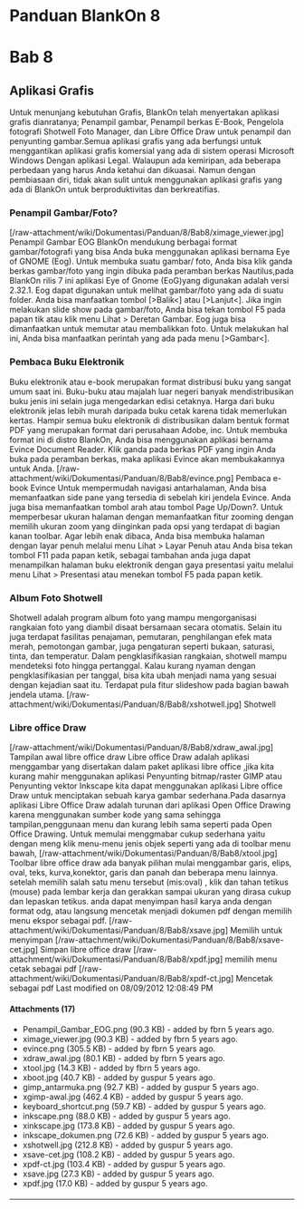 # Panduan BlankOn 8
# Bab 8
## Aplikasi Grafis
Untuk menunjang kebutuhan Grafis, BlankOn telah menyertakan aplikasi grafis
dianratanya; Penampil gambar, Penampil berkas E-Book, Pengelola fotografi
Shotwell Foto Manager, dan Libre Office Draw untuk penampil dan penyunting
gambar.Semua aplikasi grafis yang ada berfungsi untuk menggantikan aplikasi
grafis komersial yang ada di sistem operasi Microsoft Windows Dengan aplikasi
Legal. Walaupun ada kemiripan, ada beberapa perbedaan yang harus Anda ketahui
dan dikuasai. Namun dengan pembiasaan diri, tidak akan sulit untuk menggunakan
aplikasi grafis yang ada di BlankOn untuk berproduktivitas dan berkreatifias.
### Penampil Gambar/Foto?
[/raw-attachment/wiki/Dokumentasi/Panduan/8/Bab8/ximage_viewer.jpg]
Penampil Gambar EOG
BlankOn mendukung berbagai format gambar/fotografi yang bisa Anda buka
menggunakan aplikasi bernama Eye of GNOME (Eog). Untuk membuka suatu gambar/
foto, Anda bisa klik ganda berkas gambar/foto yang ingin dibuka pada peramban
berkas Nautilus,pada BlankOn rilis 7 ini aplikasi Eye of Gnome (EoG)yang
digunakan adalah versi 2.32.1.
Eog dapat digunakan untuk melihat gambar/foto yang ada di suatu folder. Anda
bisa manfaatkan tombol [>Balik<] atau [>Lanjut<]. Jika ingin melakukan slide
show pada gambar/foto, Anda bisa tekan tombol F5 pada papan tik atau klik menu
Lihat > Deretan Gambar. Eog juga bisa dimanfaatkan untuk memutar atau
membalikkan foto. Untuk melakukan hal ini, Anda bisa manfaatkan perintah yang
ada pada menu [>Gambar<].
### Pembaca Buku Elektronik
Buku elektronik atau e-book merupakan format distribusi buku yang sangat umum
saat ini. Buku-buku atau majalah luar negeri banyak mendistribusikan buku jenis
ini selain juga mengedarkan edisi cetaknya. Harga dari buku elektronik jelas
lebih murah daripada buku cetak karena tidak memerlukan kertas. Hampir semua
buku elektronik di distribusikan dalam bentuk format PDF yang merupakan format
dari perusahaan Adobe, inc. Untuk membuka format ini di distro BlankOn, Anda
bisa menggunakan aplikasi bernama Evince Document Reader. Klik ganda pada
berkas PDF yang ingin Anda buka pada peramban berkas, maka aplikasi Evince akan
membukakannya untuk Anda.
[/raw-attachment/wiki/Dokumentasi/Panduan/8/Bab8/evince.png]
Pembaca e-book Evince
Untuk mempermudah navigasi antarhalaman, Anda bisa memanfaatkan side pane yang
tersedia di sebelah kiri jendela Evince. Anda juga bisa memanfaatkan tombol
arah atau tombol Page Up/Down?.
Untuk memperbesar ukuran halaman dengan memanfaatkan fitur zooming dengan
memilih ukuran zoom yang diinginkan pada opsi yang terdapat di bagian kanan
toolbar. Agar lebih enak dibaca, Anda bisa membuka halaman dengan layar penuh
melalui menu Lihat > Layar Penuh atau Anda bisa tekan tombol F11 pada papan
ketik, sebagai tambahan anda juga dapat menampilkan halaman buku elektronik
dengan gaya presentasi yaitu melalui menu Lihat > Presentasi atau menekan
tombol F5 pada papan ketik.
### Album Foto Shotwell
Shotwell adalah program album foto yang mampu mengorganisasi rangkaian foto
yang diambil disaat bersamaan secara otomatis. Selain itu juga terdapat
fasilitas penajaman, pemutaran, penghilangan efek mata merah, pemotongan
gambar, juga pengaturan seperti bukaan, saturasi, tinta, dan temperatur. Dalam
pengklasifikasian rangkaian, shotwell mampu mendeteksi foto hingga pertanggal.
Kalau kurang nyaman dengan pengklasifikasian per tanggal, bisa kita ubah
menjadi nama yang sesuai dengan kejadian saat itu. Terdapat pula fitur
slideshow pada bagian bawah jendela utama.
[/raw-attachment/wiki/Dokumentasi/Panduan/8/Bab8/xshotwell.jpg]
Shotwell
### Libre office Draw
[/raw-attachment/wiki/Dokumentasi/Panduan/8/Bab8/xdraw_awal.jpg]
Tampilan awal libre office draw
Libre office Draw adalah aplikasi menggambar yang disertakan dalam paket
aplikasi libre office ,jika kita kurang mahir menggunakan aplikasi Penyunting
bitmap/raster GIMP atau Penyunting vektor Inkscape kita dapat menggunakan
aplikasi Libre office Draw untuk menciptakan sebuah karya gambar sederhana.Pada
dasarnya aplikasi Libre Office Draw adalah turunan dari aplikasi Open Office
Drawing karena menggunakan sumber kode yang sama sehingga tampilan,penggunaan
menu dan kurang lebih sama seperti pada Open Office Drawing. Untuk memulai
menggmabar cukup sederhana yaitu dengan meng klik menu-menu jenis objek seperti
yang ada di toolbar menu bawah,
[/raw-attachment/wiki/Dokumentasi/Panduan/8/Bab8/xtool.jpg]
Toolbar libre office draw
ada banyak pilihan mulai menggambar garis, elips, oval, teks, kurva,konektor,
garis dan panah dan beberapa menu lainnya. setelah memilih salah satu menu
tersebut (mis:oval) , klik dan tahan tetikus (mouse) pada lembar kerja dan
gerakkan sampai ukuran yang dirasa cukup dan lepaskan tetikus. anda dapat
menyimpan hasil karya anda dengan format odg, atau langsung mencetak menjadi
dokumen pdf dengan memilih menu ekspor sebagai pdf.
[/raw-attachment/wiki/Dokumentasi/Panduan/8/Bab8/xsave.jpg]
Memilih untuk menyimpan
[/raw-attachment/wiki/Dokumentasi/Panduan/8/Bab8/xsave-cet.jpg]
Simpan libre office draw
[/raw-attachment/wiki/Dokumentasi/Panduan/8/Bab8/xpdf.jpg]
memilih menu cetak sebagai pdf
[/raw-attachment/wiki/Dokumentasi/Panduan/8/Bab8/xpdf-ct.jpg]
Mencetak sebagai pdf
Last modified on 08/09/2012 12:08:49 PM
#### Attachments (17)
  * Penampil_Gambar_EOG.png​ (90.3 KB) - added by fbrn 5 years ago.
  * ximage_viewer.jpg​ (90.3 KB) - added by fbrn 5 years ago.
  * evince.png​ (305.5 KB) - added by fbrn 5 years ago.
  * xdraw_awal.jpg​ (80.1 KB) - added by fbrn 5 years ago.
  * xtool.jpg​ (14.3 KB) - added by fbrn 5 years ago.
  * xboot.jpg​ (40.7 KB) - added by guspur 5 years ago.
  * gimp_antarmuka.png​ (92.7 KB) - added by guspur 5 years ago.
  * xgimp-awal.jpg​ (462.4 KB) - added by guspur 5 years ago.
  * keyboard_shortcut.png​ (59.7 KB) - added by guspur 5 years ago.
  * inkscape.png​ (88.0 KB) - added by guspur 5 years ago.
  * xinkscape.jpg​ (173.8 KB) - added by guspur 5 years ago.
  * inkscape_dokumen.png​ (72.6 KB) - added by guspur 5 years ago.
  * xshotwell.jpg​ (212.8 KB) - added by guspur 5 years ago.
  * xsave-cet.jpg​ (108.2 KB) - added by guspur 5 years ago.
  * xpdf-ct.jpg​ (103.4 KB) - added by guspur 5 years ago.
  * xsave.jpg​ (27.3 KB) - added by guspur 5 years ago.
  * xpdf.jpg​ (17.0 KB) - added by guspur 5 years ago.
#### 
    
 
 
 
 
 
---
 
